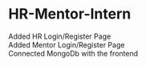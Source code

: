 # HR-Mentor-Intern
Added HR Login/Register Page
<br>
Added Mentor Login/Register Page
<br>
Connected MongoDb with the frontend